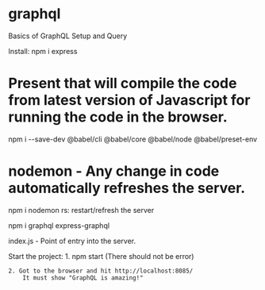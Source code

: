 # graphql
Basics of GraphQL Setup and Query


Install:
npm i express

# Present that will compile the code from latest version of Javascript for running the code in the browser.
npm i --save-dev @babel/cli @babel/core @babel/node @babel/preset-env

# nodemon - Any change in code automatically refreshes the server.
npm i nodemon
    rs: restart/refresh the server

npm i graphql express-graphql

index.js - Point of entry into the server.

Start the project:
    1. npm start
        (There should not be error)

    2. Got to the browser and hit http://localhost:8085/
        It must show "GraphQL is amazing!"
